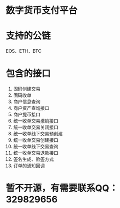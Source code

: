 # 数字货币支付平台

<a name="XToex"></a>
# 支持的公链
EOS、ETH、BTC<br />

<a name="LxnFH"></a>
# 包含的接口

1. 固码创建交易
1. 固码收单
1. 商户信息查询
1. 商户资产查询接口 
1. 商户提币接口
1. 统一收单交易撤销接口
1. 统一收单交易关闭接口
1. 统一收单线下交易预创建
1. 统一收单交易创建接口
1. 统一收单线下交易查询
1. 统一收单交易退款接口
1. 签名生成、验签方式
1. 订单的通知回调

# 暂不开源，有需要联系QQ：329829656
